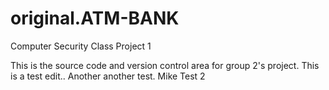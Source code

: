 original.ATM-BANK
========

Computer Security Class Project 1

This is the source code and version control area for group 2's project. 
This is a test edit..
Another another test.
Mike Test 2
